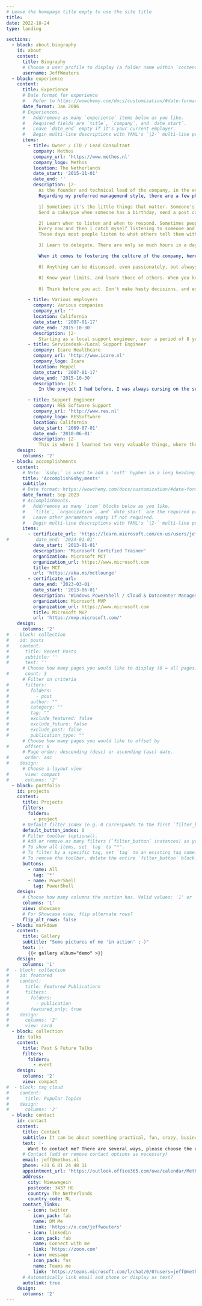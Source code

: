 ```yaml
---
# Leave the homepage title empty to use the site title
title:
date: 2022-10-24
type: landing

sections:
  - block: about.biography
    id: about
    content:
      title: Biography
      # Choose a user profile to display (a folder name within `content/authors/`)
      username: JeffWouters
  - block: experience
    content:
      title: Experience
      # Date format for experience
      #   Refer to https://wowchemy.com/docs/customization/#date-format
      date_format: Jan 2006
      # Experiences.
      #   Add/remove as many `experience` items below as you like.
      #   Required fields are `title`, `company`, and `date_start`.
      #   Leave `date_end` empty if it's your current employer.
      #   Begin multi-line descriptions with YAML's `|2-` multi-line prefix.
      items:
        - title: Owner / CTO / Lead Consultant
          company: Methos
          company_url: 'https://www.methos.nl'
          company_logo: Methos
          location: The Netherlands
          date_start: '2015-11-01'
          date_end: ''
          description: |2-
            As the founder and technical lead of the company, in the end, I am responsible for everything, but I focus on the culture and technical direction.
            Regarding my preferred managemend style, there are a few phrases that guide me:

            1) Sometimes it's the little things that matter. Someone's father was rushed to the hospital, their car broke down, the came back from vacation or even when they just bought a house or it's their birthday.
            Send a cake/pie when someone has a birthday, send a post card when someone has a birthday or bought a house, or call them when they had unplanned work in the weekend and thank them for their work and ask them how they're doing. People tend to appreciate this, and it takes little effort to do it.

            2) Learn when to listen and when to respond. Sometimes people come to me with their problems or challenges. But not always they want me to provide a solution. Sometimes they just want to 
            Every now and then I catch myself listening to someone and before they finish what they're saying, I already have my answer ready and I'm impatiently waiting to give it to them. Sometimes that means that I didn't listen to the last bit of what they were saying.
            These days most people listen to what others tell them with the intention to reply. Lots of times this takes away from the actual listening to what they are saying.

            3) Learn to delegate. There are only so much hours in a day, and days in a week, etc. So in order to do more than you can accomplish just on your own, you'll need to delegate. Next to this, your employees/colleagues will probably value your trust and answer with their respect, or even loyalty.

            When it comes to fostering the culture of the company, here are the phrases that I try to always abide by:

            0) Anything can be discussed, even passionately, but always respectfully. Try to respect the opinions, views and points of others, or at least understand them. You don't have to agree with them, naturally. But a bit of understanding goes a long way.

            0) Know your limits, and learn those of others. When you know your limits, you know where to invest for growth but also when and what what to delegate.
            
            0) Think before you act. Don't make hasty decisions, and especially not led by emotions. Take your time, and don't ever let external factors make you decide when you're not ready to make a decision. If there's ever a customer or colleague that tries to force you to make a hasty decision, chances are you'll end up drawing the short straw.

        - title: Various employers
          company: Various companies
          company_url: ''
          location: California
          date_start: '2007-01-17'
          date_end: '2015-10-30'
          description: |2-
            Starting as a local support engineer, over a period of 8 years I grew into the role of Infrastructure Consultant. During that journey I had the pleasure of working with wonderful people and customers, where I would like to pick out three.
        - title: Servicedesk-/Local Support Engineer
          company: Icare Healthcare
          company_url: 'http://www.icare.nl'
          company_logo: Icare
          location: Meppel
          date_start: '2007-01-17'
          date_end: '2015-10-30'
          description: |2-
            In the project I had before, I was always cursing on the servicedesk for them not properly logging tickets. I only wanted to know 5 things: the 5 W's from Wouters: Who, what, where, when, why? I didn't understood why this was so difficult. Thanks to my time at this servicedesk, I learned just how difficult it can be... and I am very thankful for that.

        - title: Support Engineer
          company: RES Software Support
          company_url: 'http://www.res.nl'
          company_logo: RESSoftware
          location: California
          date_start: '2009-07-01'
          date_end: '2010-06-01'
          description: |2-
            This is where I learned two very valuable things, where the first was troubleshooting. Because RES' products were so intertwined in the Windows desktop and user experience, proper troubleshooting was a must.
    design:
      columns: '2'
  - block: accomplishments
    content:
      # Note: `&shy;` is used to add a 'soft' hyphen in a long heading.
      title: 'Accomplish&shy;ments'
      subtitle:
      # Date format: https://wowchemy.com/docs/customization/#date-format
      date_format: Sep 2023
      # Accomplishments.
      #   Add/remove as many `item` blocks below as you like.
      #   `title`, `organization`, and `date_start` are the required parameters.
      #   Leave other parameters empty if not required.
      #   Begin multi-line descriptions with YAML's `|2-` multi-line prefix.
      items:
        - certificate_url: 'https://learn.microsoft.com/en-us/users/jeffwouters/credentials/certification-o-/nouid.1541'
#          date_end: '2024-01-01'
          date_start: '2013-01-01'
          description: 'Microsoft Certified Trainer'
          organization: Microsoft MCT
          organization_url: https://www.microsoft.com
          title: MCT
          url: 'https://aka.ms/mctlounge'
        - certificate_url:
          date_end: '2023-03-01'
          date_start: '2013-06-01'
          description: 'Windows PowerShell / Cloud & Datacenter Management'
          organization: Microsoft MVP
          organization_url: https://www.microsoft.com
          title: Microsoft MVP
          url: 'https://mvp.microsoft.com/'
    design:
      columns: '2'
#  - block: collection
#    id: posts
#    content:
#      title: Recent Posts
#      subtitle: ''
#      text: ''
      # Choose how many pages you would like to display (0 = all pages)
#      count: 3
      # Filter on criteria
#      filters:
#        folders:
#          - post
#        author: ""
#        category: ""
#        tag: ""
#        exclude_featured: false
#        exclude_future: false
#        exclude_past: false
#        publication_type: ""
      # Choose how many pages you would like to offset by
#      offset: 0
      # Page order: descending (desc) or ascending (asc) date.
#      order: asc
#    design:
      # Choose a layout view
#      view: compact
#      columns: '2'
  - block: portfolio
    id: projects
    content:
      title: Projects
      filters:
        folders:
          - project
      # Default filter index (e.g. 0 corresponds to the first `filter_button` instance below).
      default_button_index: 0
      # Filter toolbar (optional).
      # Add or remove as many filters (`filter_button` instances) as you like.
      # To show all items, set `tag` to "*".
      # To filter by a specific tag, set `tag` to an existing tag name.
      # To remove the toolbar, delete the entire `filter_button` block.
      buttons:
        - name: All
          tag: '*'
        - name: PowerShell
          tag: PowerShell
    design:
      # Choose how many columns the section has. Valid values: '1' or '2'.
      columns: '1'
      view: showcase
      # For Showcase view, flip alternate rows?
      flip_alt_rows: false
  - block: markdown
    content:
      title: Gallery
      subtitle: "Some pictures of me 'in action' ;-)"
      text: |-
        {{< gallery album="demo" >}}
    design:
      columns: '1'
#  - block: collection
#    id: featured
#    content:
#      title: Featured Publications
#      filters:
#        folders:
#          - publication
#        featured_only: true
#    design:
#      columns: '2'
#      view: card
  - block: collection
    id: talks
    content:
      title: Past & Future Talks
      filters:
        folders:
          - event
    design:
      columns: '2'
      view: compact
#  - block: tag_cloud
#    content:
#      title: Popular Topics
#    design:
#      columns: '2'
  - block: contact
    id: contact
    content:
      title: Contact
      subtitle: It can be about something practical, fun, crazy, business or even all of the above ;-)
      text: |-
        Want to contact me? There are several ways, please choose the one(s) appropriate for you.
      # Contact (add or remove contact options as necessary)
      email: jeff@methos.nl
      phone: +31 6 81 24 48 11
      appointment_url: 'https://outlook.office365.com/owa/calendar/MethosBV@methos.nl/bookings/'
      address:
        city: Nieuwegein
        postcode: 3437 HG
        country: The Netherlands
        country_code: NL
      contact_links:
        - icon: twitter
          icon_pack: fab
          name: DM Me
          link: 'https://x.com/jeffwouters'
        - icon: linkedin
          icon_pack: fab
          name: Connect with me
          link: 'https://zoom.com'
        - icon: message
          icon_pack: fas
          name: Teams me
          link: 'https://teams.microsoft.com/l/chat/0/0?users=jeff@methos.nl'
      # Automatically link email and phone or display as text?
      autolink: true
    design:
      columns: '2'
---
```

